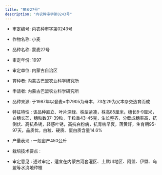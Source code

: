 ```yaml
---
title: "蒙麦27号"
description: "内农种审字第0243号"
---
```

* 审定编号:  内农种审字第0243号

*  作物名称:  小麦

*  品种名称:  蒙麦27号

*  审定年份:  1997

*  审定单位:  内蒙古自治区

* 育种者:  内蒙古巴盟农业科学研究所

*  申请者:  内蒙古巴盟农业科学研究所

*  品种来源:  于1987年以登麦×中7905为母本，73冬29为父本杂交选育而成


*  特征特性 : 
该品种直立、叶片深绿、株型紧凑，株高85厘米，穗长8-9厘米，白穗长芒，穗粒数37-39粒，千粒重43-45克，生长整齐，分蘖成穗率高，抗倒伏、高抗条锈，轻感叶锈，高抗白粉病，抗青枯早衰，落黄好，生育期95-97天，品质优，白粒、硬质、蛋白质含量14.6%

 
*  产量表现 : 
一般亩产450公斤


*  栽培技术要点 : 


*  审定意见 : 
通过审定，适宜在内蒙古河套灌区、土默川地区、阿盟、伊盟、乌盟等水浇地种植

